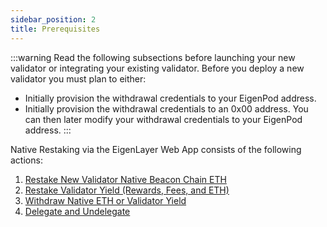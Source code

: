 ```yaml
---
sidebar_position: 2
title: Prerequisites
---
```


:::warning
Read the following subsections before launching your new validator or integrating your existing validator. Before you deploy a new validator you must plan to either:
- Initially provision the withdrawal credentials to your EigenPod address.
- Initially provision the withdrawal credentials to an 0x00 address. You can then later modify your withdrawal credentials to your EigenPod address.
:::

Native Restaking via the EigenLayer Web App consists of the following actions:
1. [Restake New Validator Native Beacon Chain ETH](restake-new-validator.md)
2. [Restake Validator Yield (Rewards, Fees, and ETH)](restake-validator-yield.md)
3. [Withdraw Native ETH or Validator Yield](withdraw.md)
4. [Delegate and Undelegate](delelgate-undelegate.md)
